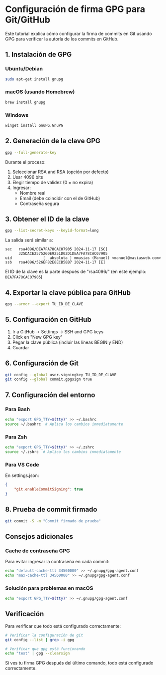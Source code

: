 # Configuración de firma GPG para Git/GitHub

Este tutorial explica cómo configurar la firma de commits en Git usando GPG para verificar la autoría de los commits en GitHub.

## 1. Instalación de GPG

### Ubuntu/Debian

```bash
sudo apt-get install gnupg
```

### macOS (usando Homebrew)

```bash
brew install gnupg
```

### Windows

```bash
winget install GnuPG.GnuPG
```

## 2. Generación de la clave GPG

```bash
gpg --full-generate-key
```

Durante el proceso:

1. Seleccionar RSA and RSA (opción por defecto)
1. Usar 4096 bits
1. Elegir tiempo de validez (0 = no expira)
1. Ingresar:
    - Nombre real
    - Email (debe coincidir con el de GitHub)
    - Contraseña segura
  
## 3. Obtener el ID de la clave

```bash
gpg --list-secret-keys --keyid-format=long
```

La salida será similar a:

```
sec   rsa4096/DEA7FA78CAC07905 2024-11-17 [SC]
      325DACE2575260E9251D02D1DEA7FA78CAC07905
uid              [  absoluta ] mmasias (Manuel) <manuel@masiasweb.com>
ssb   rsa4096/526EF82E8ECB58B7 2024-11-17 [E]
```

El ID de la clave es la parte después de "rsa4096/" (en este ejemplo: `DEA7FA78CAC07905`)

## 4. Exportar la clave pública para GitHub

```bash
gpg --armor --export TU_ID_DE_CLAVE
```

## 5. Configuración en GitHub

1. Ir a GitHub → Settings → SSH and GPG keys
2. Click en "New GPG key"
3. Pegar la clave pública (incluir las líneas BEGIN y END)
4. Guardar

## 6. Configuración de Git

```bash
git config --global user.signingkey TU_ID_DE_CLAVE
git config --global commit.gpgsign true
```

## 7. Configuración del entorno

### Para Bash

```bash
echo "export GPG_TTY=$(tty)" >> ~/.bashrc
source ~/.bashrc  # Aplica los cambios inmediatamente
```

### Para Zsh
```bash
echo "export GPG_TTY=$(tty)" >> ~/.zshrc
source ~/.zshrc  # Aplica los cambios inmediatamente
```

### Para VS Code
En settings.json:
```json
{
    "git.enableCommitSigning": true
}
```

## 8. Prueba de commit firmado

```bash
git commit -S -m "Commit firmado de prueba"
```

## Consejos adicionales

### Cache de contraseña GPG

Para evitar ingresar la contraseña en cada commit:

```bash
echo "default-cache-ttl 34560000" >> ~/.gnupg/gpg-agent.conf
echo "max-cache-ttl 34560000" >> ~/.gnupg/gpg-agent.conf
```

### Solución para problemas en macOS

```bash
echo "export GPG_TTY=$(tty)" >> ~/.gnupg/gpg-agent.conf
```

## Verificación

Para verificar que todo está configurado correctamente:

```bash
# Verificar la configuración de git
git config --list | grep -i gpg

# Verificar que gpg está funcionando
echo "test" | gpg --clearsign
```

Si ves tu firma GPG después del último comando, todo está configurado correctamente.
